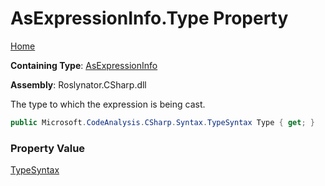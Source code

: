 # AsExpressionInfo\.Type Property

[Home](../../../../../README.md)

**Containing Type**: [AsExpressionInfo](../README.md)

**Assembly**: Roslynator\.CSharp\.dll

  
The type to which the expression is being cast\.

```csharp
public Microsoft.CodeAnalysis.CSharp.Syntax.TypeSyntax Type { get; }
```

### Property Value

[TypeSyntax](https://docs.microsoft.com/en-us/dotnet/api/microsoft.codeanalysis.csharp.syntax.typesyntax)


